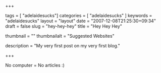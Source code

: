 +++

tags = [ "adelaidesucks"]
categories = [ "adelaidesucks" ]
keywords = "adelaidesucks"
layout = "layout"
date = "2007-12-08T21:25:30+09:34"
draft = false
slug = "hey-hey-hey"
title = "Hey Hey Hey"

thumbnail = ""
thumbnailalt = "Suggested Websites"

description = "My very first post on my very first blog."

+++

No computer = No articles :)